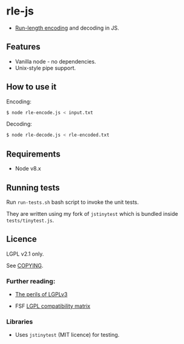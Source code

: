 # rle-js

* [Run-length encoding](https://en.wikipedia.org/wiki/Run-length_encoding) and decoding in JS.

## Features
* Vanilla node - no dependencies.
* Unix-style pipe support.

## How to use it
Encoding:
```bash
$ node rle-encode.js < input.txt
```

Decoding:
```bash
$ node rle-decode.js < rle-encoded.txt
```

## Requirements
* Node v8.x

## Running tests
Run `run-tests.sh` bash script to invoke the unit tests.

They are written using my fork of `jstinytest` which is bundled
inside `tests/tinytest.js`.

## Licence
LGPL v2.1 only.

See [COPYING](COPYING).

### Further reading:

* [The perils of LGPLv3](https://nikmav.blogspot.com/2013/03/the-perils-of-lgplv3.html)

* FSF [LGPL compatibility matrix](https://gplv3.fsf.org/dd3-faq#gpl-compat-matrix)

### Libraries
* Uses `jstinytest` (MIT licence) for testing.
